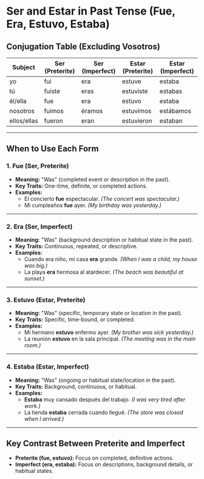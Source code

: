 # Ser and Estar in Past Tense (Fue, Era, Estuvo, Estaba)

## Conjugation Table (Excluding Vosotros)
| Subject   | **Ser (Preterite)** | **Ser (Imperfect)** | **Estar (Preterite)** | **Estar (Imperfect)** |
|-----------|---------------------|---------------------|-----------------------|-----------------------|
| yo        | fui                 | era                 | estuve               | estaba               |
| tú        | fuiste              | eras                | estuviste            | estabas              |
| él/ella   | fue                 | era                 | estuvo               | estaba               |
| nosotros  | fuimos              | éramos              | estuvimos            | estábamos            |
| ellos/ellas | fueron            | eran                | estuvieron           | estaban              |

---

## When to Use Each Form

### 1. **Fue** (Ser, Preterite)
- **Meaning:** "Was" (completed event or description in the past).  
- **Key Traits:** One-time, definite, or completed actions.  
- **Examples:**  
  - El concierto **fue** espectacular. *(The concert was spectacular.)*  
  - Mi cumpleaños **fue** ayer. *(My birthday was yesterday.)*

---

### 2. **Era** (Ser, Imperfect)
- **Meaning:** "Was" (background description or habitual state in the past).  
- **Key Traits:** Continuous, repeated, or descriptive.  
- **Examples:**  
  - Cuando era niño, mi casa **era** grande. *(When I was a child, my house was big.)*  
  - La playa **era** hermosa al atardecer. *(The beach was beautiful at sunset.)*

---

### 3. **Estuvo** (Estar, Preterite)
- **Meaning:** "Was" (specific, temporary state or location in the past).  
- **Key Traits:** Specific, time-bound, or completed.  
- **Examples:**  
  - Mi hermano **estuvo** enfermo ayer. *(My brother was sick yesterday.)*  
  - La reunión **estuvo** en la sala principal. *(The meeting was in the main room.)*

---

### 4. **Estaba** (Estar, Imperfect)
- **Meaning:** "Was" (ongoing or habitual state/location in the past).  
- **Key Traits:** Background, continuous, or habitual.  
- **Examples:**  
  - **Estaba** muy cansado después del trabajo. *(I was very tired after work.)*  
  - La tienda **estaba** cerrada cuando llegué. *(The store was closed when I arrived.)*

---

## Key Contrast Between Preterite and Imperfect
- **Preterite (fue, estuvo):** Focus on completed, definitive actions.  
- **Imperfect (era, estaba):** Focus on descriptions, background details, or habitual states.
